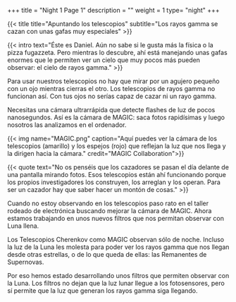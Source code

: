 +++
title = "Night 1 Page 1"
description = ""
weight = 1
type= "night"
+++

{{< title
    title="Apuntando los telescopios"
    subtitle="Los rayos gamma se cazan con unas gafas muy especiales" >}}

{{< intro
    text="Éste es Daniel. Aún no sabe si le gusta más la física o la pizza fugazzeta. Pero mientras lo descubre, ahí está manejando unas gafas enormes que le permiten ver un cielo que muy pocos más pueden observar: el cielo de rayos gamma." >}}

Para usar nuestros telescopios no hay que mirar por un agujero pequeño con un ojo mientras cierras el otro. Los telescopios de rayos gamma no funcionan así. Con tus ojos no serías capaz de cazar ni un rayo gamma.

Necesitas una cámara ultrarrápida que detecte flashes de luz de pocos nanosegundos. Así es la cámara de MAGIC: saca fotos rapidísimas y luego nosotros las analizamos en el ordenador.


{{< img name="MAGIC.png" caption="Aquí puedes ver la cámara de los telescopios (amarillo) y los espejos (rojo) que reflejan la luz que nos llega y la dirigen hacia la cámara." credit="MAGIC Collaboration">}}

{{< quote
    text="No os penséis que los cazadores se pasan el día delante de una pantalla mirando fotos. Esos telescopios están ahí funcionando porque los propios investigadores los construyen, los arreglan y los operan. Para ser un cazador hay que saber hacer un montón de cosas." >}}

Cuando no estoy observando en los telescopios paso rato en el taller rodeado de electrónica buscando mejorar la cámara de MAGIC. Ahora estamos trabajando en unos nuevos filtros que nos permitan observar con Luna llena.

Los Telescopios Cherenkov como MAGIC observan sólo de noche. Incluso la luz de la Luna les molesta para poder ver los rayos gamma que nos llegan desde otras estrellas, o de lo que queda de ellas: las Remanentes de Supernovas.

Por eso hemos estado desarrollando unos filtros que permiten observar con la Luna. Los filtros no dejan que la luz lunar llegue a los fotosensores, pero sí permite que la luz que generan los rayos gamma siga llegando.
